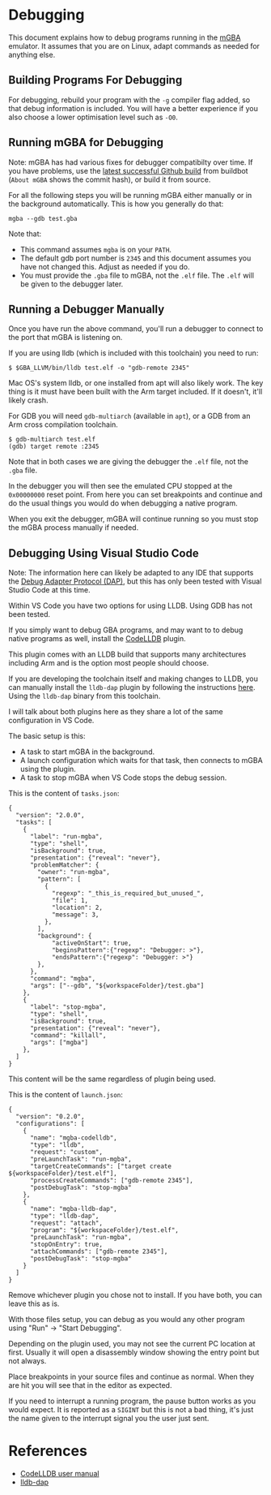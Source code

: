 # Debugging

This document explains how to debug programs running in the [mGBA](https://mgba.io/) emulator. It assumes that you are on Linux, adapt commands as needed for
anything else.

## Building Programs For Debugging

For debugging, rebuild your program with the `-g` compiler flag added, so that
debug information is included. You will have a better experience if you also
choose a lower optimisation level such as `-O0`.

## Running mGBA for Debugging

Note: mGBA has had various fixes for debugger compatibilty over time. If you
have problems, use the [latest successful Github
build](https://mgba.io/downloads.html#development-downloads) from buildbot
(`About mGBA` shows the commit hash), or build it from source.

For all the following steps you will be running mGBA either manually or in the
background automatically. This is how you generally do that:

```
mgba --gdb test.gba
```

Note that:
* This command assumes `mgba` is on your `PATH`.
* The default gdb port number is `2345` and this document assumes you have not
  changed this. Adjust as needed if you do.
* You must provide the `.gba` file to mGBA, not the `.elf` file. The `.elf`
  will be given to the debugger later.

## Running a Debugger Manually

Once you have run the above command, you'll run a debugger to connect to the
port that mGBA is listening on.

If you are using lldb (which is included with this toolchain) you need to run:
```
$ $GBA_LLVM/bin/lldb test.elf -o "gdb-remote 2345"
```

Mac OS's system lldb, or one installed from apt will also likely work. The key
thing is it must have been built with the Arm target included. If it doesn't,
it'll likely crash.

For GDB you will need `gdb-multiarch` (available in `apt`), or a GDB from an
Arm cross compilation toolchain.

```
$ gdb-multiarch test.elf
(gdb) target remote :2345
```

Note that in both cases we are giving the debugger the `.elf` file, not the
`.gba` file.

In the debugger you will then see the emulated CPU stopped at the `0x00000000`
reset point. From here you can set breakpoints and continue and do the usual
things you would do when debugging a native program.

When you exit the debugger, mGBA will continue running so you must stop the mGBA
process manually if needed.

## Debugging Using Visual Studio Code

Note: The information here can likely be adapted to any IDE that supports the
[Debug Adapter Protocol (DAP)](https://microsoft.github.io/debug-adapter-protocol//),
but this has only been tested with Visual Studio Code at this time.

Within VS Code you have two options for using LLDB. Using GDB has not been
tested.

If you simply want to debug GBA programs, and may want to to debug native
programs as well, install the
[CodeLLDB](https://marketplace.visualstudio.com/items?itemName=vadimcn.vscode-lldb)
plugin.

This plugin comes with an LLDB build that supports many architectures including
Arm and is the option most people should choose.

If you are developing the toolchain itself and making changes to LLDB, you can
manually install the `lldb-dap` plugin by following the instructions
[here](https://github.com/llvm/llvm-project/tree/main/lldb/tools/lldb-dap#installation-for-visual-studio-code). Using the `lldb-dap` binary
from this toolchain.

I will talk about both plugins here as they share a lot of the same
configuration in VS Code.

The basic setup is this:
* A task to start mGBA in the background.
* A launch configuration which waits for that task, then connects to mGBA using
  the plugin.
* A task to stop mGBA when VS Code stops the debug session.

This is the content of `tasks.json`:
```
{
  "version": "2.0.0",
  "tasks": [
    {
      "label": "run-mgba",
      "type": "shell",
      "isBackground": true,
      "presentation": {"reveal": "never"},
      "problemMatcher": {
        "owner": "run-mgba",
        "pattern": [
          {
            "regexp": "_this_is_required_but_unused_",
            "file": 1,
            "location": 2,
            "message": 3,
          },
        ],
        "background": {
            "activeOnStart": true,
            "beginsPattern":{"regexp": "Debugger: >"},
            "endsPattern":{"regexp": "Debugger: >"}
        },
      },
      "command": "mgba",
      "args": ["--gdb", "${workspaceFolder}/test.gba"]
    },
    {
      "label": "stop-mgba",
      "type": "shell",
      "isBackground": true,
      "presentation": {"reveal": "never"},
      "command": "killall",
      "args": ["mgba"]
    },
  ]
}
```
This content will be the same regardless of plugin being used.

This is the content of `launch.json`:
```
{
  "version": "0.2.0",
  "configurations": [
    {
      "name": "mgba-codelldb",
      "type": "lldb",
      "request": "custom",
      "preLaunchTask": "run-mgba",
      "targetCreateCommands": ["target create ${workspaceFolder}/test.elf"],
      "processCreateCommands": ["gdb-remote 2345"],
      "postDebugTask": "stop-mgba"
    },
    {
      "name": "mgba-lldb-dap",
      "type": "lldb-dap",
      "request": "attach",
      "program": "${workspaceFolder}/test.elf",
      "preLaunchTask": "run-mgba",
      "stopOnEntry": true,
      "attachCommands": ["gdb-remote 2345"],
      "postDebugTask": "stop-mgba"
    }
  ]
}
```

Remove whichever plugin you chose not to install. If you have both, you can leave this as is.

With those files setup, you can debug as you would any other program using "Run"
-> "Start Debugging".

Depending on the plugin used, you may not see the current PC location at first.
Usually it will open a disassembly window showing the entry point but not
always.

Place breakpoints in your source files and continue as normal. When they are hit
you will see that in the editor as expected.

If you need to interrupt a running program, the pause button works as you would
expect. It is reported as a `SIGINT` but this is not a bad thing, it's just the
name given to the interrupt signal you the user just sent.

# References

* [CodeLLDB user manual](https://github.com/vadimcn/codelldb/blob/master/MANUAL.md)
* [lldb-dap](https://github.com/llvm/llvm-project/tree/main/lldb/tools/lldb-dap)
